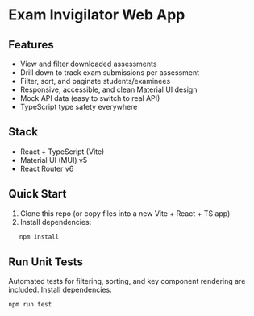 # Exam Invigilator Web App

## Features

- View and filter downloaded assessments
- Drill down to track exam submissions per assessment
- Filter, sort, and paginate students/examinees
- Responsive, accessible, and clean Material UI design
- Mock API data (easy to switch to real API)
- TypeScript type safety everywhere

## Stack

- React + TypeScript (Vite)
- Material UI (MUI) v5
- React Router v6

## Quick Start

1. Clone this repo (or copy files into a new Vite + React + TS app)
2. Install dependencies:
```bash
   npm install
   ```

## Run Unit Tests
Automated tests for filtering, sorting, and key component rendering are included.
Install dependencies:
   ```bash
   npm run test
```
